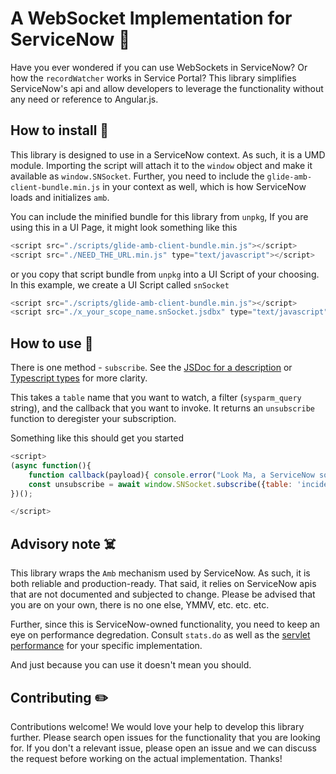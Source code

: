 # A WebSocket Implementation for ServiceNow :rocket:

Have you ever wondered if you can use WebSockets in ServiceNow? Or how the `recordWatcher` works in Service Portal? This library simplifies ServiceNow's api and allow developers to leverage the functionality without any need or reference to Angular.js.

## How to install :t-rex:

This library is designed to use in a ServiceNow context. As such, it is a UMD module. Importing the script will attach it to the `window` object and make it available as `window.SNSocket`. Further, you need to include the `glide-amb-client-bundle.min.js` in your context as well, which is how ServiceNow loads and initializes `amb`.

You can include the minified bundle for this library from `unpkg`, If you are using this in a UI Page, it might look something like this

```js
<script src="./scripts/glide-amb-client-bundle.min.js"></script>
<script src="./NEED_THE_URL.min.js" type="text/javascript"></script>
```

or you copy that script bundle from `unpkg` into a UI Script of your choosing. In this example, we create a UI Script called `snSocket`

```js
<script src="./scripts/glide-amb-client-bundle.min.js"></script>
<script src="./x_your_scope_name.snSocket.jsdbx" type="text/javascript"></script>
```

## How to use :eagle:

There is one method - `subscribe`. See the [JSDoc for a description](/src/socket.ts#L100) or [Typescript types](/src/socket.ts#L52) for more clarity.

This takes a `table` name that you want to watch, a filter (`sysparm_query` string), and the callback that you want to invoke. It returns an `unsubscribe` function to deregister your subscription.

Something like this should get you started

```js
<script>
(async function(){
    function callback(payload){ console.error("Look Ma, a ServiceNow socket", payload) }
    const unsubscribe = await window.SNSocket.subscribe({table: 'incident', filter: 'state=2', callback: callback});
})();

</script>
```

## Advisory note :skull_and_crossbones:

This library wraps the `Amb` mechanism used by ServiceNow. As such, it is both reliable and production-ready. That said, it relies on ServiceNow apis that are not documented and subjected to change. Please be advised that you are on your own, there is no one else, YMMV, etc. etc. etc.

Further, since this is ServiceNow-owned functionality, you need to keep an eye on performance degredation. Consult `stats.do` as well as the [servlet performance](https://docs.servicenow.com/bundle/paris-platform-administration/page/administer/platform-performance/concept/c_ServiceNowServlet.html) for your specific implementation.

And just because you can use it doesn't mean you should.

## Contributing :pencil2:

Contributions welcome! We would love your help to develop this library further. Please search open issues for the functionality that you are looking for. If you don't a relevant issue, please open an issue and we can discuss the request before working on the actual implementation. Thanks!
